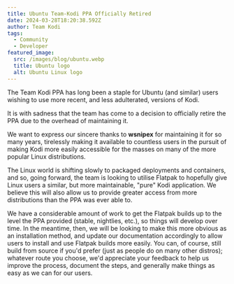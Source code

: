 ```yaml
---
title: Ubuntu Team-Kodi PPA Officially Retired
date: 2024-03-28T18:20:38.592Z
author: Team Kodi
tags:
  - Community
  - Developer
featured_image:
  src: /images/blog/ubuntu.webp
  title: Ubuntu logo
  alt: Ubuntu Linux logo
---
```

The Team Kodi PPA has long been a staple for Ubuntu (and similar) users wishing to use more recent, and less adulterated, versions of Kodi.

It is with sadness that the team has come to a decision to officially retire the PPA due to the overhead of maintaining it.

We want to express our sincere thanks to **wsnipex** for maintaining it for so many years, tirelessly making it available to countless users in the pursuit of making Kodi more easily accessible for the masses on many of the more popular Linux distributions.

The Linux world is shifting slowly to packaged deployments and containers, and so, going forward, the team is looking to utilise Flatpak to hopefully give Linux users a similar, but more maintainable, "pure" Kodi application. We believe this will also allow us to provide greater access from more distributions than the PPA was ever able to.

We have a considerable amount of work to get the Flatpak builds up to the level the PPA provided (stable, nightlies, etc.), so things will develop over time. In the meantime, then, we will be looking to make this more obvious as an installation method, and update our documentation accordingly to allow users to install and use Flatpak builds more easily. You can, of course, still build from source if you'd prefer (just as people do on many other distros); whatever route you choose, we'd appreciate your feedback to help us improve the process, document the steps, and generally make things as easy as we can for our users.